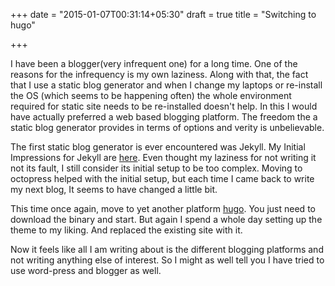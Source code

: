 +++
date = "2015-01-07T00:31:14+05:30"
draft = true
title = "Switching to hugo"

+++

I have been a blogger(very  infrequent one) for a long time. One of the reasons for the infrequency is my own laziness. Along with that, the fact that I use a static blog generator and when I change my laptops or re-install the OS (which seems to be happening often) the whole environment required for static site needs to be re-installed doesn't help. In this I would have actually preferred a web based blogging platform. The freedom the a static blog generator provides in terms of options and verity is unbelievable.

The first static blog generator is ever encountered was Jekyll. My Initial Impressions for Jekyll are [here](). Even thought my laziness for not writing it not its fault, I still consider its initial setup to be too complex. Moving to octopress helped with the initial setup, but each time I came back to write my next blog, It seems to have changed a little bit.

This time once again, move to yet another platform [hugo](). You just need to download the binary and start. But again I spend a whole day setting up the theme to my liking. And replaced the existing site with it.

Now it feels like all I am writing about is the different blogging platforms and not writing anything else of interest. So I might as well tell you I have tried to use word-press and blogger as well.
